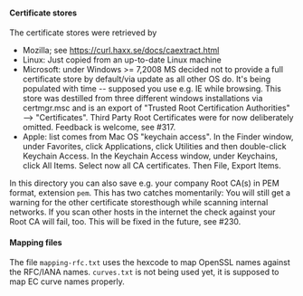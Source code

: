 
#### Certificate stores

The certificate stores were retrieved by

* Mozilla; see https://curl.haxx.se/docs/caextract.html
* Linux: Just copied from an up-to-date Linux machine
* Microsoft: under Windows >= 7,2008 MS decided not to provide
  a full certificate store by default/via update as all other OS do. 
  It's being populated with time -- supposed you use e.g. IE while browsing. 
  This store was destilled from three different windows installations via 
  certmgr.msc and is an export of "Trusted Root Certification Authorities"  
  --> "Certificates". Third Party Root Certificates were for now deliberately 
  omitted. Feedback is welcome, see #317.
* Apple: list comes from Mac OS "keychain access".
  In the Finder window, under Favorites, click Applications, click Utilities
  and then double-click Keychain Access.
  In the Keychain Access window, under Keychains, click All Items.
  Select now all CA certificates.
  Then File, Export Items.

In this directory you can also save e.g. your company Root CA(s) in PEM 
format, extension ``pem``. This has two catches momentarily: You will still 
get a warning for the other certificate storesthough while scanning internal 
networks.  If you scan other hosts in the internet the check against your 
Root CA will fail, too. This will be fixed in the future, see #230.

#### Mapping files
The file ``mapping-rfc.txt`` uses the hexcode to map OpenSSL names
against the RFC/IANA names. ``curves.txt`` is not being used yet, it
is supposed to map EC curve names properly.
